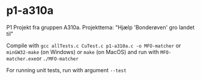 # p1-a310a
P1 Projekt fra gruppen A310a. Projekttema: "Hjælp 'Bonderøven' gro landet til"

Compile with `gcc allTests.c CuTest.c p1-a310a.c -o MFO-matcher` or `minGW32-make` (on Windows) or `make` (on MacOS) and run with `MFO-matcher.exe`or `./MFO-matcher`

For running unit tests, run with argument `--test`
